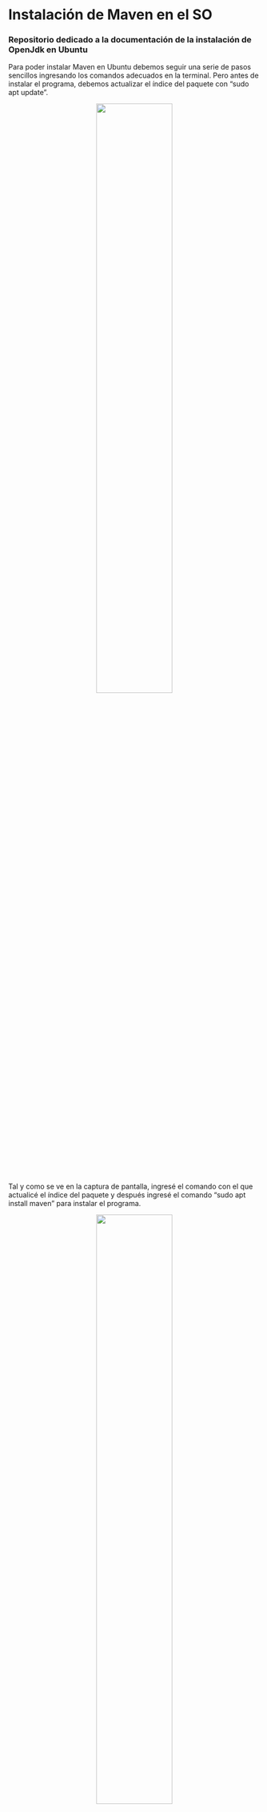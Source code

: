 # Instalación de Maven en el SO
### Repositorio dedicado a la documentación de la instalación de OpenJdk en Ubuntu

Para poder instalar Maven en Ubuntu debemos seguir una serie de pasos sencillos ingresando los comandos adecuados en la terminal. Pero antes de instalar el programa, debemos actualizar el índice del paquete con “sudo apt update”.


 <p align="center">
<img width=55% src="https://i.imgur.com/Nvrmt0Q.png">
 </p>
 
 
Tal y como se ve en la captura de pantalla, ingresé el comando con el que actualicé el índice del paquete y después ingresé el comando “sudo apt install maven” para instalar el programa.
 
 
 <p align="center">
<img width=55% src="https://i.imgur.com/otM9pEf.png">
 </p>
 
Al finalizar, comprobé su versión usando “mvn -version”, con lo que confirmé que la instalación había sido exitosa. 

Sin embargo, tal y como lo había hecho, se instaló una versión predeterminada del programa, ligeramente anterior a la última versión actual. Para usar la versión más moderna, debía seguir otra serie de pasos que se describen a continuación. 

 
  <p align="center">
<img width=55% src="https://i.imgur.com/Vbctq21.png">
 </p>
 
 Primero, tal y como se puede apreciar, descargué Apache Maven en el directorio “/tmp”, para que, una vez finalizada la descarga, pudiera extraer el archivo en el directorio “/opt”.

Justo después, usando “sudo  ln -s /opt/apache-maven-3.8.2 /opt/maven” creé un enlace simbólico con el que adquirir un mayor control sobre las versiones y actualizaciones de Maven, ya que cuando se lanza una nueva versión, se puede actualizar la instalación cambiando el enlace simbólico. 

 
  <p align="center">
<img width=55% src="https://i.imgur.com/KISTK52.png">
 </p>
 
 Lo que sigue son las variables de entorno: abrimos un archivo en el directorio “/etc/profile.d”, copiamos el código que se muestra a continuación y lo guardamos. 

“export
JAVA_HOME=/usr/lib/jvm/IMPORTANTE-RESPETAR-LA-VERSION-DE-JAVA-INSTALADA
export M2_HOME=/opt/maven
export MAVEN_HOME=/opt/maven
export PATH=${M2_HOME}/bin:${PATH}”

  <p align="center">
<img width=55% src="https://i.imgur.com/ImjrbDZ.png">
 </p>
 
 A continuación hacemos que el script sea ejecutable usando el comando “sudo chmod +x /etc/profile.d/maven.sh” y, haciendo uso del otro comando “ source /etc/profile.d/maven.sh” cargamos las variables de entorno. 
 
 <p align="center">
<img width=55% src="https://i.imgur.com/fOnBbp2.png">
 </p>
 
 Una vez hecho, ya solo nos quedaría un paso: comprobar una vez más la instalación de Maven usando “mvn -version”. El resultado debería ser el siguiente:
 
  <p align="center">
<img width=55% src="https://i.imgur.com/SqwGaDr.png">
 </p>
 
 Si todo está correcto, ya se puede empezar a utilizar Maven en el SO. 
